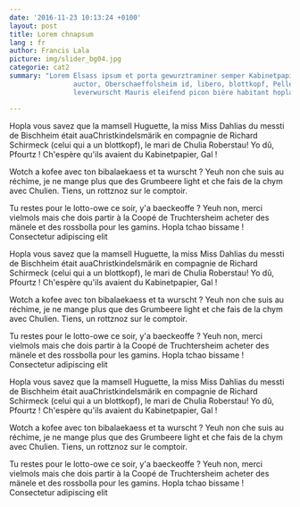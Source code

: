 ```yaml
---
date: '2016-11-23 10:13:24 +0100'
layout: post
title: Lorem chnapsum
lang : fr
author: Francis Lala
picture: img/slider_bg04.jpg
categorie: cat2
summary: "Lorem Elsass ipsum et porta gewurztraminer semper Kabinetpapier non nullam geïz 
                auctor, Oberschaeffolsheim id, libero, blottkopf, Pellentesque ornare tellus aliquam purus 
                leverwurscht Mauris eleifend picon bière habitant hopla nüdle elit réchime"

---
```



Hopla vous savez que la mamsell Huguette, la miss Miss Dahlias du messti de Bischheim était auaChristkindelsmärik en compagnie de Richard Schirmeck (celui qui a un blottkopf), le mari de Chulia Roberstau! Yo dû, Pfourtz ! Ch'espère qu'ils avaient du Kabinetpapier, Gal !

Wotch a kofee avec ton bibalaekaess et ta wurscht ? Yeuh non che suis au réchime, je ne mange plus que des Grumbeere light et che fais de la chym avec Chulien. Tiens, un rottznoz sur le comptoir.

Tu restes pour le lotto-owe ce soir, y'a baeckeoffe ? Yeuh non, merci vielmols mais che dois partir à la Coopé de Truchtersheim acheter des mänele et des rossbolla pour les gamins. Hopla tchao bissame ! Consectetur adipiscing elit

Hopla vous savez que la mamsell Huguette, la miss Miss Dahlias du messti de Bischheim était auaChristkindelsmärik en compagnie de Richard Schirmeck (celui qui a un blottkopf), le mari de Chulia Roberstau! Yo dû, Pfourtz ! Ch'espère qu'ils avaient du Kabinetpapier, Gal !

Wotch a kofee avec ton bibalaekaess et ta wurscht ? Yeuh non che suis au réchime, je ne mange plus que des Grumbeere light et che fais de la chym avec Chulien. Tiens, un rottznoz sur le comptoir.

Tu restes pour le lotto-owe ce soir, y'a baeckeoffe ? Yeuh non, merci vielmols mais che dois partir à la Coopé de Truchtersheim acheter des mänele et des rossbolla pour les gamins. Hopla tchao bissame ! Consectetur adipiscing elit

Hopla vous savez que la mamsell Huguette, la miss Miss Dahlias du messti de Bischheim était auaChristkindelsmärik en compagnie de Richard Schirmeck (celui qui a un blottkopf), le mari de Chulia Roberstau! Yo dû, Pfourtz ! Ch'espère qu'ils avaient du Kabinetpapier, Gal !

Wotch a kofee avec ton bibalaekaess et ta wurscht ? Yeuh non che suis au réchime, je ne mange plus que des Grumbeere light et che fais de la chym avec Chulien. Tiens, un rottznoz sur le comptoir.

Tu restes pour le lotto-owe ce soir, y'a baeckeoffe ? Yeuh non, merci vielmols mais che dois partir à la Coopé de Truchtersheim acheter des mänele et des rossbolla pour les gamins. Hopla tchao bissame ! Consectetur adipiscing elit

